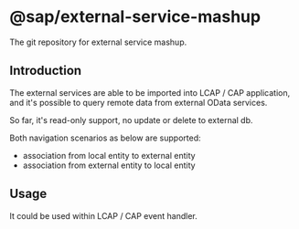 # @sap/external-service-mashup
The git repository for external service mashup.

## Introduction
The external services are able to be imported into LCAP / CAP application, and it's possible to query remote data from external OData services.

So far, it's read-only support, no update or delete to external db.

Both navigation scenarios as below are supported:
- association from local entity to external entity
- association from external entity to local entity

## Usage
It could be used within LCAP / CAP event handler.